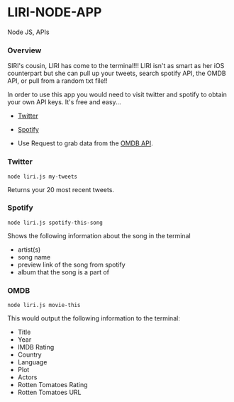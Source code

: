 # LIRI-NODE-APP
  Node JS, 
  APIs
  
### Overview

SIRI's cousin, LIRI has come to the terminal!!!  LIRI isn't as smart as her iOS counterpart but she can pull up your tweets, search spotify API, the OMDB API, or pull from a random txt file!!

In order to use this app you would need to visit twitter and spotify to obtain your own API keys.  It's free and easy...

   * [Twitter](https://www.npmjs.com/package/twitter)
   
   * [Spotify](https://www.npmjs.com/package/node-spotify-api)

   * Use Request to grab data from the [OMDB API](http://www.omdbapi.com).

### Twitter
```
node liri.js my-tweets
```
Returns your 20 most recent tweets.

### Spotify
```
node liri.js spotify-this-song
```
Shows the following information about the song in the terminal
* artist(s)
* song name
* preview link of the song from spotify
* album that the song is a part of

### OMDB
```
node liri.js movie-this
```
 This would output the following information to the terminal:
* Title
* Year
* IMDB Rating
* Country
* Language
* Plot
* Actors
* Rotten Tomatoes Rating
* Rotten Tomatoes URL
